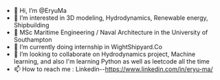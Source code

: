 - 👋 Hi, I’m @EryuMa
- 👀 I’m interested in 3D modeling, Hydrodynamics, Renewable energy, Shipbuilding
- 🌊 MSc Maritime Engineering / Naval Architecture in the University of Southampton
- 🌱 I’m currently doing internship in WightShipyard.Co 
- 💞️ I’m looking to collaborate on Hydrodynamics project, Machine learning, and also I'm learning Python as well as leetcode all the time
- 📫 How to reach me : Linkedin--https://www.linkedin.com/in/eryu-ma/

<!---
EryuMa/EryuMa is a ✨ special ✨ repository because its `README.md` (this file) appears on your GitHub profile.
You can click the Preview link to take a look at your changes.
--->
